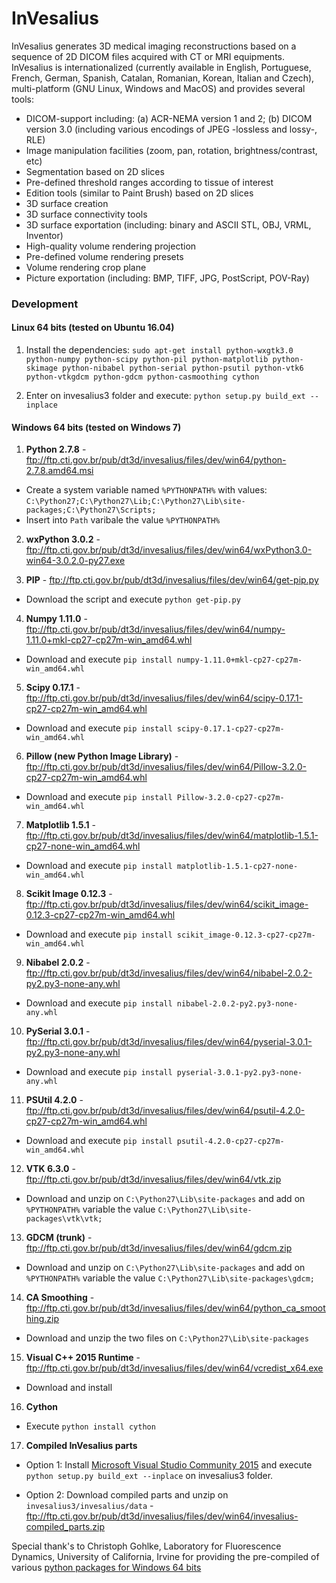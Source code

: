 # InVesalius

InVesalius generates 3D medical imaging reconstructions based on a sequence of 2D DICOM files acquired with CT or MRI equipments.  InVesalius is internationalized (currently available in English, Portuguese, French, German, Spanish, Catalan, Romanian, Korean, Italian and Czech), multi-platform (GNU Linux, Windows and MacOS) and provides several tools:
  * DICOM-support including: (a) ACR-NEMA version 1 and 2; (b) DICOM version 3.0 (including various encodings of JPEG -lossless and lossy-, RLE)
  * Image manipulation facilities (zoom, pan, rotation, brightness/contrast, etc)
  * Segmentation based on 2D slices
  * Pre-defined threshold ranges according to tissue of interest
  * Edition tools (similar to Paint Brush) based on 2D slices
  * 3D surface creation
  * 3D surface connectivity tools 
  * 3D surface exportation (including: binary and ASCII STL, OBJ, VRML, Inventor)
  * High-quality volume rendering projection
  * Pre-defined volume rendering presets
  * Volume rendering crop plane
  * Picture exportation (including: BMP, TIFF, JPG, PostScript, POV-Ray)

### Development

#### Linux 64 bits (tested on Ubuntu 16.04)

1) Install the dependencies: `sudo apt-get install python-wxgtk3.0 python-numpy python-scipy python-pil python-matplotlib python-skimage python-nibabel python-serial python-psutil python-vtk6 python-vtkgdcm python-gdcm python-casmoothing cython`

2) Enter on invesalius3 folder and execute: `python setup.py build_ext --inplace`

#### Windows 64 bits (tested on Windows 7)

1) **Python 2.7.8** - ftp://ftp.cti.gov.br/pub/dt3d/invesalius/files/dev/win64/python-2.7.8.amd64.msi

* Create a system variable named `%PYTHONPATH%` with values: `C:\Python27;C:\Python27\Lib;C:\Python27\Lib\site-packages;C:\Python27\Scripts;`
* Insert into `Path` varibale the value `%PYTHONPATH%`

2) **wxPython 3.0.2** - ftp://ftp.cti.gov.br/pub/dt3d/invesalius/files/dev/win64/wxPython3.0-win64-3.0.2.0-py27.exe

3) **PIP** - ftp://ftp.cti.gov.br/pub/dt3d/invesalius/files/dev/win64/get-pip.py
* Download the script and execute `python get-pip.py` 

4) **Numpy 1.11.0** - ftp://ftp.cti.gov.br/pub/dt3d/invesalius/files/dev/win64/numpy-1.11.0+mkl-cp27-cp27m-win_amd64.whl
* Download and execute `pip install numpy-1.11.0+mkl-cp27-cp27m-win_amd64.whl`

5) **Scipy 0.17.1** - ftp://ftp.cti.gov.br/pub/dt3d/invesalius/files/dev/win64/scipy-0.17.1-cp27-cp27m-win_amd64.whl
* Download and execute `pip install scipy-0.17.1-cp27-cp27m-win_amd64.whl`

6) **Pillow (new Python Image Library)** - ftp://ftp.cti.gov.br/pub/dt3d/invesalius/files/dev/win64/Pillow-3.2.0-cp27-cp27m-win_amd64.whl
* Download and execute `pip install Pillow-3.2.0-cp27-cp27m-win_amd64.whl`

7) **Matplotlib 1.5.1** - ftp://ftp.cti.gov.br/pub/dt3d/invesalius/files/dev/win64/matplotlib-1.5.1-cp27-none-win_amd64.whl
* Download and execute `pip install matplotlib-1.5.1-cp27-none-win_amd64.whl`

8) **Scikit Image 0.12.3** - ftp://ftp.cti.gov.br/pub/dt3d/invesalius/files/dev/win64/scikit_image-0.12.3-cp27-cp27m-win_amd64.whl 
* Download and execute `pip install scikit_image-0.12.3-cp27-cp27m-win_amd64.whl`

9) **Nibabel 2.0.2** - ftp://ftp.cti.gov.br/pub/dt3d/invesalius/files/dev/win64/nibabel-2.0.2-py2.py3-none-any.whl
* Download and execute `pip install nibabel-2.0.2-py2.py3-none-any.whl`

10) **PySerial 3.0.1** - ftp://ftp.cti.gov.br/pub/dt3d/invesalius/files/dev/win64/pyserial-3.0.1-py2.py3-none-any.whl
* Download and execute `pip install pyserial-3.0.1-py2.py3-none-any.whl`

11) **PSUtil 4.2.0** - ftp://ftp.cti.gov.br/pub/dt3d/invesalius/files/dev/win64/psutil-4.2.0-cp27-cp27m-win_amd64.whl
* Download and execute `pip install psutil-4.2.0-cp27-cp27m-win_amd64.whl`

12) **VTK 6.3.0** - ftp://ftp.cti.gov.br/pub/dt3d/invesalius/files/dev/win64/vtk.zip
* Download and unzip on `C:\Python27\Lib\site-packages` and add on `%PYTHONPATH%` variable the value `C:\Python27\Lib\site-packages\vtk\vtk;`

13) **GDCM (trunk)** - ftp://ftp.cti.gov.br/pub/dt3d/invesalius/files/dev/win64/gdcm.zip
* Download and unzip on `C:\Python27\Lib\site-packages` and add on `%PYTHONPATH%` variable the value `C:\Python27\Lib\site-packages\gdcm;`

14) **CA Smoothing** - ftp://ftp.cti.gov.br/pub/dt3d/invesalius/files/dev/win64/python_ca_smoothing.zip
* Download and unzip the two files on `C:\Python27\Lib\site-packages`

15) **Visual C++ 2015 Runtime** - ftp://ftp.cti.gov.br/pub/dt3d/invesalius/files/dev/win64/vcredist_x64.exe
* Download and install

16) **Cython**
* Execute `python install cython`

17) **Compiled InVesalius parts**

* Option 1: Install [Microsoft Visual Studio Community 2015](https://www.visualstudio.com/pt-br/downloads/download-visual-studio-vs.aspx) and execute `python setup.py build_ext --inplace` on invesalius3 folder.

* Option 2: Download compiled parts and unzip on `invesalius3/invesalius/data` - ftp://ftp.cti.gov.br/pub/dt3d/invesalius/files/dev/win64/invesalius-compiled_parts.zip


Special thank's to Christoph Gohlke, Laboratory for Fluorescence Dynamics, University of California, Irvine for providing the pre-compiled of various [python packages for Windows 64 bits](http://www.lfd.uci.edu/~gohlke/pythonlibs/)
